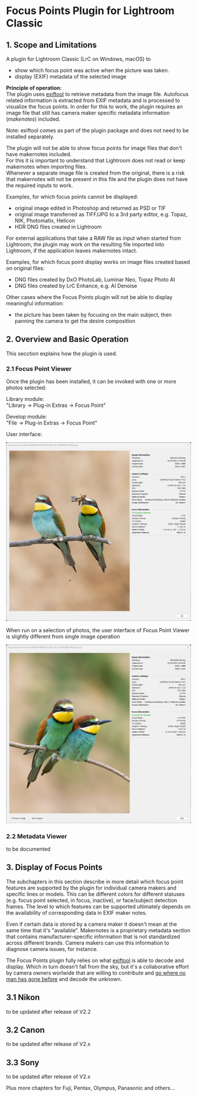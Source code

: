 Focus Points Plugin for Lightroom Classic
=======

## 1. Scope and Limitations

A plugin for Lightroom Classic (LrC on Windows, macOS) to 
- show which focus point was active when the picture was taken.
- display (EXIF) metadata of the selected image

**Principle of operation:** <br>
The plugin uses [exiftool](https://exiftool.org/) to retrieve metadata from the image file. 
Autofocus related information is extracted from EXIF metadata and is processed to visualize the focus points. 
In order for this to work, the plugin requires an image file that still has camera maker specific metadata 
information (_makenotes_) included.

Note: exiftool comes as part of the plugin package and does not need to be installed separately. 

The plugin will not be able to show focus points for image files that don't have makernotes included.<br> 
For this it is important to understand that Lightroom does not read or keep makernotes when importing files.<br>
Whenever a separate image file is created from the original, there is a risk that makernotes will not
be present in this file and the plugin does not have the required inputs to work.

Examples, for which focus points cannot be displayed:
- original image edited in Photoshop and returned as PSD or TIF
- original image transferred as TIFF/JPG to a 3rd party editor, e.g. Topaz, NIK, Photomatix, Helicon
- HDR DNG files created in Lightroom

For external applications that take a RAW file as input when started from Lightroom, 
the plugin may work on the resulting file imported into Lightroom, if the application leaves makernotes intact. 

Examples, for which focus point display works on image files created based on original files:  
- DNG files created by DxO PhotoLab, Luminar Neo, Topaz Photo AI
- DNG files created by LrC Enhance, e.g. AI Denoise

Other cases where the Focus Points plugin will not be able to display meaningful information:

* the picture has been taken by focusing on the main subject, then panning the camera to get the desire composition   


## 2. Overview and Basic Operation
This secction explains how the plugin is used.

### 2.1 Focus Point Viewer
Once the plugin has been installed, it can be invoked with one or more photos selected:

Library module:<br> 
"Library -> Plug-in Extras -> Focus Point" 

Develop module:<br>
"File -> Plug-in Extras -> Focus Point"

User interface:

<img src="screens/Basic operation 1.jpg" alt="User Interface (Single image)" style="width: 600px;"/>

When run on a selection of photos, the user interface of Focus Point Viewer is slightly different from single image operation  

<img src="screens/Basic operation 2.jpg" alt="User Interface (Multi-image) " style="width: 600px;"/>


### 2.2 Metadata Viewer
to be documented

## 3. Display of Focus Points
The subchapters in this section describe in more detail which focus point features are supported by the plugin for individual camera makers and specific lines or models. This can be different colors for different statuses (e.g. focus point selected, in focus, inactive), or face/subject detection frames. The level to which features can be supported ultimately depends on the availability of corresponding data in EXIF maker notes.

Even if certain data is stored by a camera maker it doesn't mean at the same time that it's "available". 
Makernotes is a proprietary metadata section that contains manufacturer-specific information that is not standardized across different brands. Camera makers can use this information to diagnose camera issues, for instance.

The Focus Points plugin fully relies on what [exiftool](https://exiftool.org/) is able to decode and display. Which in turn doesn't fall from the sky, but it's a collaborative effort by camera owners worlwide that are willing to contribute and [go where no man has gone before](https://exiftool.org/#boldly) and decode the unknown.      

## 3.1 Nikon

to be updated after release of V2.2

## 3.2 Canon

to be updated after release of V2.x

## 3.3 Sony
to be updated after release of V2.x

Plus more chapters for Fuji, Pentax, Olympus, Panasonic and others...


